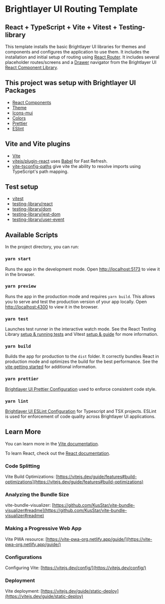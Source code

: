 # Brightlayer UI Routing Template
## React + TypeScript + Vite + Vitest + Testing-library

This template installs the basic Brightlayer UI libraries for themes and components and configures the application to use them. It includes the installation and initial setup of routing using [React Router](https://reactrouter.com/). It includes several placeholder routes/screens and a [Drawer](https://brightlayer-ui-components.github.io/react/?path=/info/components-drawer--get-read-me-story) navigator from the Brightlayer UI [React Component Library](https://www.npmjs.com/package/@brightlayer-ui/react-components).

## This project was setup with Brightlayer UI Packages

-   [React Components](https://www.npmjs.com/package/@brightlayer-ui/react-components)
-   [Theme](https://www.npmjs.com/package/@brightlayer-ui/react-themes)
-   [Icons-mui](https://www.npmjs.com/package/@brightlayer-ui/icons-mui)
-   [Colors](@brightlayer-ui/colors)
-   [Prettier](https://www.npmjs.com/package/@brightlayer-ui/prettier-config) 
-   [ESlint](https://www.npmjs.com/package/@brightlayer-ui/eslint-config)

## Vite and Vite plugins

-   [Vite](https://github.com/vitejs/vite)
-   [vitejs/plugin-react](https://github.com/vitejs/vite-plugin-react/blob/main/packages/plugin-react/README.md) uses [Babel](https://babeljs.io/) for Fast Refresh.
-   [vite-tsconfig-paths](https://www.npmjs.com/package/vite-tsconfig-paths) give vite the ability to resolve imports using TypeScript's path mapping.

## Test setup
-   [vitest](https://vitest.dev/guide/)
-   [testing-library/react](https://github.com/testing-library/react-testing-library#readme)
-   [testing-library/dom](https://github.com/testing-library/dom-testing-library#readme)
-   [testing-library/jest-dom](https://github.com/testing-library/jest-dom#readme)
-   [testing-library/user-event](https://github.com/testing-library/user-event#readme)

## Available Scripts

In the project directory, you can run:

### `yarn start`

Runs the app in the development mode.
Open [http://localhost:5173](http://localhost:5173) to view it in the browser.

### `yarn preview`

Runs the app in the production mode and requires `yarn build`. This allows you to serve and test the production version of your app locally.
Open [http://localhost:4300](http://localhost:4300) to view it in the browser.

### `yarn test`

Launches test runner in the interactive watch mode.
See the React Testing Library [setup & running tests](https://testing-library.com/docs/react-testing-library/setup/) and Vitest [setup & guide](https://vitest.dev/guide/) for more information.

### `yarn build`

Builds the app for production to the `dist` folder.
It correctly bundles React in production mode and optimizes the build for the best performance. See the [vite getting started](https://vitejs.dev/guide/#getting-started) for additional information.

### `yarn prettier`

[Brightlayer UI Prettier Configuration](https://www.npmjs.com/package/@brightlayer-ui/prettier-config) used to enforce consistent code style.

### `yarn lint`

[Brightlayer UI ESLint Configuration](https://www.npmjs.com/package/@brightlayer-ui/eslint-config) for Typescript and TSX projects. ESLint is used for enforcement of code quality across Brightlayer UI applications.

## Learn More

You can learn more in the [Vite documentation](https://vitejs.dev/guide/).

To learn React, check out the [React documentation](https://reactjs.org/).

### Code Splitting

Vite Build Optimizations: [https://vitejs.dev/guide/features#build-optimizations](https://vitejs.dev/guide/features#build-optimizations)

### Analyzing the Bundle Size

vite-bundle-visualizer: [https://github.com/KusStar/vite-bundle-visualizer#readme](https://github.com/KusStar/vite-bundle-visualizer#readme)

### Making a Progressive Web App

Vite PWA resource: [https://vite-pwa-org.netlify.app/guide/](https://vite-pwa-org.netlify.app/guide/)

### Configurations

Configuring Vite: [https://vitejs.dev/config/](https://vitejs.dev/config/)

### Deployment

Vite deployment: [https://vitejs.dev/guide/static-deploy](https://vitejs.dev/guide/static-deploy)

